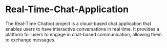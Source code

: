# Real-Time-Chat-Application
The Real-Time Chatbot project is a cloud-based chat application that enables users to have interactive conversations in real time. It provides a platform for users to engage in chat-based communication, allowing them to exchange messages.
